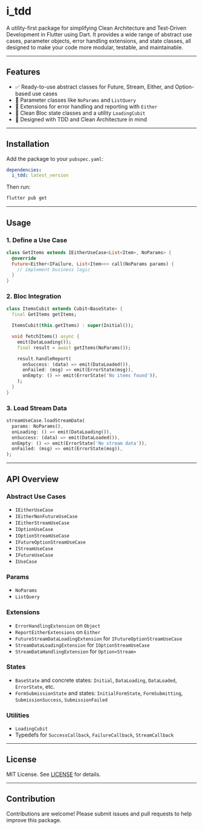 # i_tdd

A utility-first package for simplifying Clean Architecture and Test-Driven Development in Flutter using Dart. It provides a wide range of abstract use cases, parameter objects, error handling extensions, and state classes, all designed to make your code more modular, testable, and maintainable.

---

## Features

- ✅ Ready-to-use abstract classes for Future, Stream, Either, and Option-based use cases
- 🧱 Parameter classes like `NoParams` and `ListQuery`
- 🧩 Extensions for error handling and reporting with `Either`
- 🧼 Clean Bloc state classes and a utility `LoadingCubit`
- 🧪 Designed with TDD and Clean Architecture in mind

---

## Installation

Add the package to your `pubspec.yaml`:

```yaml
dependencies:
  i_tdd: latest_version
```

Then run:

```bash
flutter pub get
```

---

## Usage

### 1. Define a Use Case

```dart
class GetItems extends IEitherUseCase<List<Item>, NoParams> {
  @override
  Future<Either<IFailure, List<Item>>> call(NoParams params) {
    // implement business logic
  }
}
```

### 2. Bloc Integration

```dart
class ItemsCubit extends Cubit<BaseState> {
  final GetItems getItems;

  ItemsCubit(this.getItems) : super(Initial());

  void fetchItems() async {
    emit(DataLoading());
    final result = await getItems(NoParams());

    result.handleReport(
      onSuccess: (data) => emit(DataLoaded()),
      onFailed: (msg) => emit(ErrorState(msg)),
      onEmpty: () => emit(ErrorState('No items found')),
    );
  }
}
```

### 3. Load Stream Data

```dart
streamUseCase.loadStreamData(
  params: NoParams(),
  onLoading: () => emit(DataLoading()),
  onSuccess: (data) => emit(DataLoaded()),
  onEmpty: () => emit(ErrorState('No stream data')),
  onFailed: (msg) => emit(ErrorState(msg)),
);
```

---

## API Overview

### Abstract Use Cases

- `IEitherUseCase`
- `IEitherNonFutureUseCase`
- `IEitherStreamUseCase`
- `IOptionUseCase`
- `IOptionStreamUseCase`
- `IFutureOptionStreamUseCase`
- `IStreamUseCase`
- `IFutureUseCase`
- `IUseCase`

### Params

- `NoParams`
- `ListQuery`

### Extensions

- `ErrorHandlingExtension` on `Object`
- `ReportEitherExtensions` on `Either`
- `FutureStreamDataLoadingExtension` for `IFutureOptionStreamUseCase`
- `StreamDataLoadingExtension` for `IOptionStreamUseCase`
- `StreamDataHandlingExtension` for `Option<Stream>`

### States

- `BaseState` and concrete states: `Initial`, `DataLoading`, `DataLoaded`, `ErrorState`, etc.
- `FormSubmissionState` and states: `InitialFormState`, `FormSubmitting`, `SubmissionSuccess`, `SubmissionFailed`

### Utilities

- `LoadingCubit`
- Typedefs for `SuccessCallback`, `FailureCallback`, `StreamCallback`

---

## License

MIT License. See [LICENSE](LICENSE) for details.

---

## Contribution

Contributions are welcome! Please submit issues and pull requests to help improve this package.

